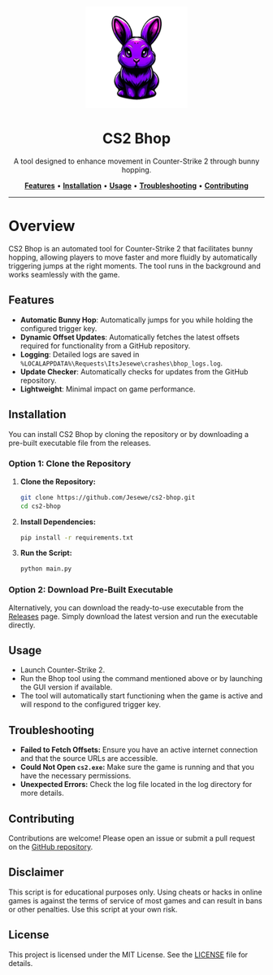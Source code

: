 <div align="center">
   <img src="src/img/icon.png" alt="CS2 Bhop" width="200" height="200"> 
   <h1>CS2 Bhop</h1> 
   <p>A tool designed to enhance movement in Counter-Strike 2 through bunny hopping.</p> 
   <a href="#features"><strong>Features</strong></a> •
   <a href="#installation"><strong>Installation</strong></a> •
   <a href="#usage"><strong>Usage</strong></a> •
   <a href="#troubleshooting"><strong>Troubleshooting</strong></a> •
   <a href="#contributing"><strong>Contributing</strong></a>
</div>

---

# Overview
CS2 Bhop is an automated tool for Counter-Strike 2 that facilitates bunny hopping, allowing players to move faster and more fluidly by automatically triggering jumps at the right moments. The tool runs in the background and works seamlessly with the game.

## Features
- **Automatic Bunny Hop**: Automatically jumps for you while holding the configured trigger key.
- **Dynamic Offset Updates**: Automatically fetches the latest offsets required for functionality from a GitHub repository.
- **Logging**: Detailed logs are saved in `%LOCALAPPDATA%\Requests\ItsJesewe\crashes\bhop_logs.log`.
- **Update Checker**: Automatically checks for updates from the GitHub repository.
- **Lightweight**: Minimal impact on game performance.

## Installation

You can install CS2 Bhop by cloning the repository or by downloading a pre-built executable file from the releases.

### Option 1: Clone the Repository

1. **Clone the Repository:**
   ```bash
   git clone https://github.com/Jesewe/cs2-bhop.git
   cd cs2-bhop
   ```

2. **Install Dependencies:**
   ```bash
   pip install -r requirements.txt
   ```

3. **Run the Script:**
   ```bash
   python main.py
   ```

### Option 2: Download Pre-Built Executable

Alternatively, you can download the ready-to-use executable from the [Releases](https://github.com/Jesewe/cs2-bhop/releases) page. Simply download the latest version and run the executable directly.

## Usage
- Launch Counter-Strike 2.
- Run the Bhop tool using the command mentioned above or by launching the GUI version if available.
- The tool will automatically start functioning when the game is active and will respond to the configured trigger key.

## Troubleshooting
- **Failed to Fetch Offsets:** Ensure you have an active internet connection and that the source URLs are accessible.
- **Could Not Open `cs2.exe`:** Make sure the game is running and that you have the necessary permissions.
- **Unexpected Errors:** Check the log file located in the log directory for more details.

## Contributing
Contributions are welcome! Please open an issue or submit a pull request on the [GitHub repository](https://github.com/Jesewe/cs2-bhop).

## Disclaimer
This script is for educational purposes only. Using cheats or hacks in online games is against the terms of service of most games and can result in bans or other penalties. Use this script at your own risk.

## License
This project is licensed under the MIT License. See the [LICENSE](LICENSE) file for details.